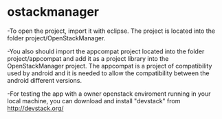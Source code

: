 ostackmanager
=============

-To open the project, import it with eclipse. The project is located into the folder project/OpenStackManager. 

-You also should import the appcompat project  located into the folder project/appcompat and add it as a project library into the OpenStackManager project. The appcompat is a project of compatibility used by android and it is needed to allow 
the compatibility between the android different versions.

-For testing the app with a owner openstack enviroment running in your local machine, you can download and install "devstack" from http://devstack.org/



 
